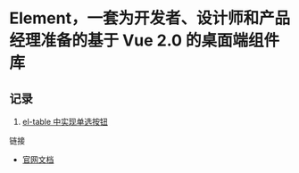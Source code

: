 
# Element，一套为开发者、设计师和产品经理准备的基于 Vue 2.0 的桌面端组件库


## 记录

1. [el-table 中实现单选按钮](/FrontEnd/ComponentLibrary/ElementUI/el-table-radio)



链接

- [官网文档](https://element.eleme.cn/#/zh-CN) 